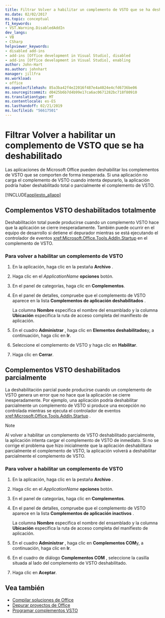 ```yaml
---
title: Filtrar Volver a habilitar un complemento de VSTO que se ha deshabilitado
ms.date: 02/02/2017
ms.topic: conceptual
f1_keywords:
- VST.Warning.DisabledAddIn
dev_langs:
- VB
- CSharp
helpviewer_keywords:
- disabled add-ins
- add-ins [Office development in Visual Studio], disabled
- add-ins [Office development in Visual Studio], enabling
author: John-Hart
ms.author: johnhart
manager: jillfra
ms.workload:
- office
ms.openlocfilehash: 85a3ba42f4e22016f487e4a4024e4cfd6736be06
ms.sourcegitcommit: d0425b6b7d4b99e17ca6ac0671282bc718f80910
ms.translationtype: MT
ms.contentlocale: es-ES
ms.lasthandoff: 02/21/2019
ms.locfileid: "56617501"
---
```

# <a name="how-to-re-enable-a-vsto-add-in-that-has-been-disabled"></a>Filtrar Volver a habilitar un complemento de VSTO que se ha deshabilitado
  Las aplicaciones de Microsoft Office pueden deshabilitar los complementos de VSTO que se comporten de forma inesperada. Si una aplicación no carga el complemento de VSTO cuando intenta depurarlo, la aplicación podría haber deshabilitado total o parcialmente el complemento de VSTO.

 [!INCLUDE[appliesto_allapp](../vsto/includes/appliesto-allapp-md.md)]

## <a name="hard-disabled-vsto-add-ins"></a>Complementos VSTO deshabilitados totalmente
 Deshabilitación total puede producirse cuando un complemento VSTO hace que la aplicación se cierre inesperadamente. También puede ocurrir en el equipo de desarrollo si detiene el depurador mientras se está ejecutando el controlador de eventos <xref:Microsoft.Office.Tools.AddIn.Startup> en el complemento de VSTO.

### <a name="to-re-enable-a-vsto-add-in"></a>Para volver a habilitar un complemento de VSTO

1.  En la aplicación, haga clic en la pestaña **Archivo** .

2.  Haga clic en el *ApplicationName* **opciones** botón.

3.  En el panel de categorías, haga clic en **Complementos**.

4.  En el panel de detalles, compruebe que el complemento de VSTO aparece en la lista **Complementos de aplicación deshabilitados** .

     La columna **Nombre** especifica el nombre del ensamblado y la columna **Ubicación** especifica la ruta de acceso completa del manifiesto de aplicación.

5.  En el cuadro **Administrar** , haga clic en **Elementos deshabilitados**y, a continuación, haga clic en **Ir**.

6.  Seleccione el complemento de VSTO y haga clic en **Habilitar**.

7.  Haga clic en **Cerrar**.

## <a name="soft-disabled-vsto-add-ins"></a>Complementos VSTO deshabilitados parcialmente
 La deshabilitación parcial puede producirse cuando un complemento de VSTO genera un error que no hace que la aplicación se cierre inesperadamente. Por ejemplo, una aplicación podría deshabilitar parcialmente un complemento de VSTO si produce una excepción no controlada mientras se ejecuta el controlador de eventos <xref:Microsoft.Office.Tools.AddIn.Startup> .

> [!NOTE]
>  Al volver a habilitar un complemento de VSTO deshabilitado parcialmente, la aplicación intenta cargar el complemento de VSTO de inmediato. Si no se corrige el problema que hizo inicialmente que la aplicación deshabilitara parcialmente el complemento de VSTO, la aplicación volverá a deshabilitar parcialmente el complemento de VSTO.

### <a name="to-re-enable-a-vsto-add-in"></a>Para volver a habilitar un complemento de VSTO

1.  En la aplicación, haga clic en la pestaña **Archivo** .

2.  Haga clic en el *ApplicationName* **opciones** botón.

3.  En el panel de categorías, haga clic en **Complementos**.

4.  En el panel de detalles, compruebe que el complemento de VSTO aparece en la lista **Complementos de aplicación inactivos** .

     La columna **Nombre** especifica el nombre del ensamblado y la columna **Ubicación** especifica la ruta de acceso completa del manifiesto de aplicación.

5.  En el cuadro **Administrar** , haga clic en **Complementos COM**y, a continuación, haga clic en **Ir**.

6.  En el cuadro de diálogo **Complementos COM** , seleccione la casilla situada al lado del complemento de VSTO deshabilitado.

7.  Haga clic en **Aceptar**.

## <a name="see-also"></a>Vea también
- [Compilar soluciones de Office](../vsto/building-office-solutions.md)
- [Depurar proyectos de Office](../vsto/debugging-office-projects.md)
- [Programar complementos VSTO](../vsto/programming-vsto-add-ins.md)
